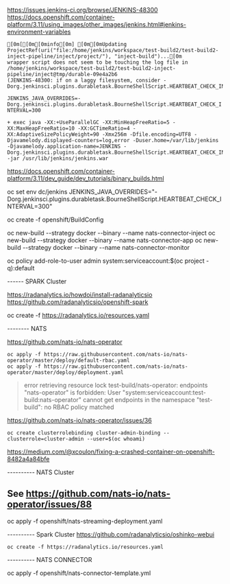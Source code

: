 https://issues.jenkins-ci.org/browse/JENKINS-48300
https://docs.openshift.com/container-platform/3.11/using_images/other_images/jenkins.html#jenkins-environment-variables

```
[0m[[0m[0minfo[0m] [0m[0mUpdating ProjectRef(uri("file:/home/jenkins/workspace/test-build2/test-build2-inject-pipeline/inject/project/"), "inject-build")...[0m
wrapper script does not seem to be touching the log file in /home/jenkins/workspace/test-build2/test-build2-inject-pipeline/inject@tmp/durable-09e4a2b6
(JENKINS-48300: if on a laggy filesystem, consider -Dorg.jenkinsci.plugins.durabletask.BourneShellScript.HEARTBEAT_CHECK_INTERVAL=300)
```

`JENKINS_JAVA_OVERRIDES=-Dorg.jenkinsci.plugins.durabletask.BourneShellScript.HEARTBEAT_CHECK_INTERVAL=300`

```
+ exec java -XX:+UseParallelGC -XX:MinHeapFreeRatio=5 -XX:MaxHeapFreeRatio=10 -XX:GCTimeRatio=4 -XX:AdaptiveSizePolicyWeight=90 -Xmx256m -Dfile.encoding=UTF8 -Djavamelody.displayed-counters=log,error -Duser.home=/var/lib/jenkins -Djavamelody.application-name=JENKINS -Dorg.jenkinsci.plugins.durabletask.BourneShellScript.HEARTBEAT_CHECK_INTERVAL=300 -jar /usr/lib/jenkins/jenkins.war
```

https://docs.openshift.com/container-platform/3.11/dev_guide/dev_tutorials/binary_builds.html

oc set env dc/jenkins JENKINS_JAVA_OVERRIDES="-Dorg.jenkinsci.plugins.durabletask.BourneShellScript.HEARTBEAT_CHECK_INTERVAL=300"

oc create -f openshift/BuildConfig

oc new-build --strategy docker --binary --name nats-connector-inject
oc new-build --strategy docker --binary --name nats-connector-app
oc new-build --strategy docker --binary --name nats-connector-monitor

oc policy add-role-to-user admin system:serviceaccount:$(oc project -q):default


------ SPARK Cluster

https://radanalytics.io/howdoi/install-radanalyticsio
https://github.com/radanalyticsio/openshift-spark

oc create -f https://radanalytics.io/resources.yaml

-------- NATS

https://github.com/nats-io/nats-operator

```
oc apply -f https://raw.githubusercontent.com/nats-io/nats-operator/master/deploy/default-rbac.yaml
oc apply -f https://raw.githubusercontent.com/nats-io/nats-operator/master/deploy/deployment.yaml
```
> error retrieving resource lock test-build/nats-operator: endpoints "nats-operator" is forbidden: User "system:serviceaccount:test-build:nats-operator" cannot get endpoints in the namespace "test-build": no RBAC policy matched

https://github.com/nats-io/nats-operator/issues/36

`oc create clusterrolebinding cluster-admin-binding --clusterrole=cluster-admin --user=$(oc whoami)`

https://medium.com/@xcoulon/fixing-a-crashed-container-on-openshift-8482a4a84bfe

---------- NATS Cluster

## See https://github.com/nats-io/nats-operator/issues/88
oc apply -f openshift/nats-streaming-deployment.yaml

---------- Spark Cluster
https://github.com/radanalyticsio/oshinko-webui

```
oc create -f https://radanalytics.io/resources.yaml
```

---------- NATS CONNECTOR

oc apply -f openshift/nats-connector-template.yml

